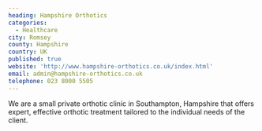 ```yaml
---
heading: Hampshire Orthotics
categories:
  - Healthcare
city: Romsey
county: Hampshire
country: UK
published: true
website: 'http://www.hampshire-orthotics.co.uk/index.html'
email: admin@hampshire-orthotics.co.uk
telephone: 023 8000 5505
---
```

We are a small private orthotic clinic in Southampton, Hampshire that offers expert, effective orthotic treatment tailored to the individual needs of the client.
